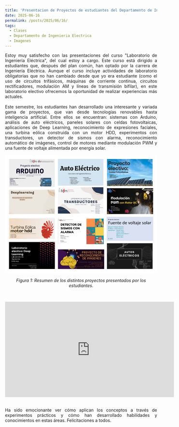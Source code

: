 ```yaml
---
title: 'Presentacion de Proyectos de estudiantes del Departamento de Ingeniería Eléctrica de la Universidad de Chile'
date: 2025-06-16
permalink: /posts/2025/06/16/
tags:
  - Clases
  - Departamento de Ingenieria Electrica
  - Imagenes
---
```

<div style="text-align: justify;">Estoy muy satisfecho con las presentaciones del curso "Laboratorio de Ingeniería Eléctrica", del cual estoy a cargo. Este curso está dirigido a estudiantes que, después del plan común, han optado por la carrera de Ingeniería Eléctrica. Aunque el curso incluye actividades de laboratorio obligatorias que no han cambiado desde que yo era estudiante (como el uso de circuitos trifásicos, máquinas de corriente continua, circuitos rectificadores, modulación AM y líneas de transmisión bifilar), en este laboratorio electivo ofrecemos la oportunidad de realizar experiencias más actuales.</div>


<br>
<div style="text-align: justify;">Este semestre, los estudiantes han desarrollado una interesante y variada gama de proyectos, que van desde tecnologías renovables hasta inteligencia artificial. Entre ellos se encuentran: sistemas con Arduino, análisis de auto eléctricos, paneles solares con celdas fotovoltaicas, aplicaciones de Deep Learning, reconocimiento de expresiones faciales, una turbina eólica construida con un motor HDD, experimentos con transductores, un detector de sismos con alarma, reconocimiento automático de imágenes, control de motores mediante modulación PWM y una fuente de voltaje alimentada por energía solar.</div>

<p align="center">
  <p align="center">
  <img src="/files/proyectos_2025_01.png" alt="Resumen de los distintos proyectos presentados por los estudiantes">
</p>
<p align="center">
  <em>Figura 1: Resumen de los distintos proyectos presentados por los estudiantes.</em>
</p>
<br>
<p align="center">
<p align="center">

<iframe width="560" height="315" src="https://www.youtube.com/watch?v=7sathkVztg0" frameborder="0" allow="accelerometer; autoplay; encrypted-media; gyroscope; picture-in-picture" allowfullscreen></iframe>
</p>
</p>
<br>
<div style="text-align: justify;">Ha sido emocionante ver cómo aplican los conceptos a través de experimentos prácticos y cómo han desarrollado habilidades y conocimientos en estas áreas. Felicitaciones a todos.</div>
